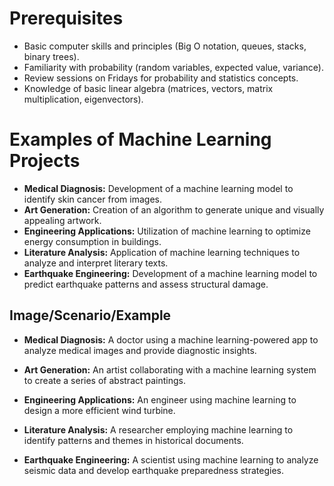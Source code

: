 # Prerequisites
-   Basic computer skills and principles (Big O notation, queues, stacks, binary trees).
-   Familiarity with probability (random variables, expected value, variance).
-   Review sessions on Fridays for probability and statistics concepts.
-   Knowledge of basic linear algebra (matrices, vectors, matrix multiplication, eigenvectors).

# Examples of Machine Learning Projects

- **Medical Diagnosis:** Development of a machine learning model to identify skin cancer from images.
- **Art Generation:** Creation of an algorithm to generate unique and visually appealing artwork.
- **Engineering Applications:** Utilization of machine learning to optimize energy consumption in buildings.
- **Literature Analysis:** Application of machine learning techniques to analyze and interpret literary texts.
- **Earthquake Engineering:** Development of a machine learning model to predict earthquake patterns and assess structural damage.

## Image/Scenario/Example
- **Medical Diagnosis:** A doctor using a machine learning-powered app to analyze medical images and provide diagnostic insights.
- **Art Generation:** An artist collaborating with a machine learning system to create a series of abstract paintings.
- **Engineering Applications:** An engineer using machine learning to design a more efficient wind turbine.

- **Literature Analysis:** A researcher employing machine learning to identify patterns and themes in historical documents.

- **Earthquake Engineering:** A scientist using machine learning to analyze seismic data and develop earthquake preparedness strategies.